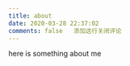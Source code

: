 ```yaml
---
title: about
date: 2020-03-28 22:37:02
comments: false   添加这行关闭评论
---
```

here is something about me